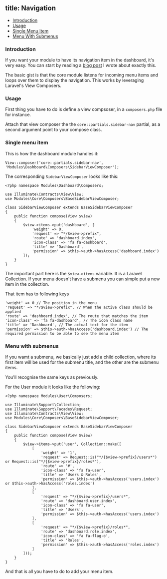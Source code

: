 title: Navigation
-------

- [Introduction](#introduction)
- [Usage](#usage)
- [Single Menu Item](#single-menu-item)
- [Menu With Submenus](#menu-with-submenus)

### <a class="anchor" name="introduction" href="#introduction"></a> Introduction

If you want your module to have its navigation item in the dashboard, it's very easy. You can start by reading a [blog post](http://nwidart.com/blog/view-composers-and-view-creators-in-laravel) I wrote about exactly this.

The basic gist is that the core module listens for incoming menu items and loops over them to display the navigation. This works by leveraging Laravel's View Composers.

### <a class="anchor" name="usage" href="#usage"></a> Usage

First thing you have to do is define a view compsoser, in a `composers.php` file for instance.

Attach that view composer the the `core::partials.sidebar-nav` partial, as a second argument point to your compose class.

### <a class="anchor" name="single-menu-item" href="#single-menu-item"></a> Single menu item

This is how the dashboard module handles it:

``` .language-php
View::composer('core::partials.sidebar-nav', 'Modules\Dashboard\Composers\SidebarViewComposer');
```
The corresponding `SidebarViewComposer` looks like this:


``` .language-php
<?php namespace Modules\Dashboard\Composers;

use Illuminate\Contracts\View\View;
use Modules\Core\Composers\BaseSidebarViewComposer;

class SidebarViewComposer extends BaseSidebarViewComposer
{
    public function compose(View $view)
    {
        $view->items->put('dashboard', [
            'weight' => 0,
            'request' => "*/$view->prefix",
            'route' => 'dashboard.index',
            'icon-class' => 'fa fa-dashboard',
            'title' => 'Dashboard',
            'permission' => $this->auth->hasAccess('dashboard.index')
        ]);
    }
}
```

The important part here is the `$view->items` variable. It is a Laravel Collection. If your menu doesn't have a submenu you can simple put a new item in the collection.

That item has to following keys

``` .language-php
'weight' => 0 // The position in the menu
'request' => "*/$view->prefix", // When the active class should be applied
'route' => 'dashboard.index', // The route that matches the item
'icon-class' => 'fa fa-dashboard', // The icon class name
'title' => 'Dashboard', // The actual text for the item
'permission' => $this->auth->hasAccess('dashboard.index') // The required permission to be able to see the menu item
```

### <a class="anchor" name="menu-with-submenus" href="#menu-with-submenus"></a> Menu with submenus

If you wamt a submenu, we basically just add a child collection, where its first item will be used for the submenu title, and the other are the submenu items.

You'll recognise the same keys as previously.

For the User module it looks like the following:

``` .language-php
<?php namespace Modules\User\Composers;

use Illuminate\Support\Collection;
use Illuminate\Support\Facades\Request;
use Illuminate\Contracts\View\View;
use Modules\Core\Composers\BaseSidebarViewComposer;

class SidebarViewComposer extends BaseSidebarViewComposer
{
    public function compose(View $view)
    {
        $view->items->put('user', Collection::make([
            [
                'weight' => '1',
                'request' => Request::is("*/{$view->prefix}/users*") or Request::is("*/{$view->prefix}/roles*"),
                'route' => '#',
                'icon-class' => 'fa fa-user',
                'title' => 'Users & Roles',
                'permission' => $this->auth->hasAccess('users.index') or $this->auth->hasAccess('roles.index')
            ],
            [
                'request' => "*/{$view->prefix}/users*",
                'route' => 'dashboard.user.index',
                'icon-class' => 'fa fa-user',
                'title' => 'Users',
                'permission' => $this->auth->hasAccess('users.index')
            ],
            [
                'request' => "*/{$view->prefix}/roles*",
                'route' => 'dashboard.role.index',
                'icon-class' => 'fa fa-flag-o',
                'title' => 'Roles',
                'permission' => $this->auth->hasAccess('roles.index')
            ]
        ]));
    }
}
```

And that is all you have to do to add your menu item.
